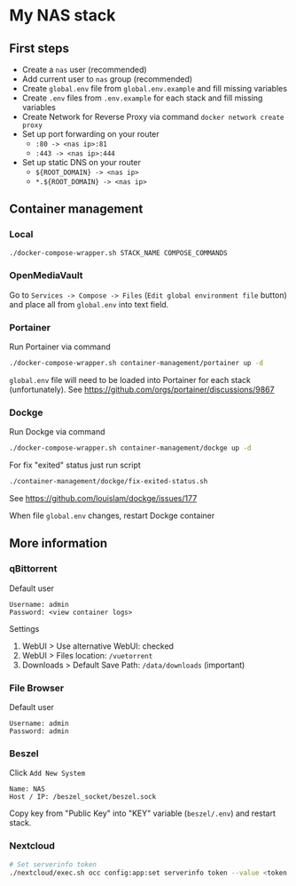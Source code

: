 # My NAS stack

## First steps

- Create a `nas` user (recommended)
- Add current user to `nas` group (recommended)
- Create `global.env` file from `global.env.example` and fill missing variables
- Create `.env` files from `.env.example` for each stack and fill missing variables
- Create Network for Reverse Proxy via command `docker network create proxy`
- Set up port forwarding on your router
    - `:80 -> <nas ip>:81`
    - `:443 -> <nas ip>:444`
- Set up static DNS on your router
    - `${ROOT_DOMAIN} -> <nas ip>`
    - `*.${ROOT_DOMAIN} -> <nas ip>`

## Container management

### Local

```sh
./docker-compose-wrapper.sh STACK_NAME COMPOSE_COMMANDS
```

### OpenMediaVault

Go to `Services -> Compose -> Files` (`Edit global environment file` button) and place all from `global.env` into text field.

### Portainer

Run Portainer via command

```sh
./docker-compose-wrapper.sh container-management/portainer up -d
```

`global.env` file will need to be loaded into Portainer for each stack (unfortunately). See https://github.com/orgs/portainer/discussions/9867

### Dockge

Run Dockge via command

```sh
./docker-compose-wrapper.sh container-management/dockge up -d
```

For fix "exited" status just run script

```sh
./container-management/dockge/fix-exited-status.sh
```

See https://github.com/louislam/dockge/issues/177

When file `global.env` changes, restart Dockge container

## More information

### qBittorrent

Default user

```
Username: admin
Password: <view container logs>
```

Settings
1. WebUI > Use alternative WebUI: checked
2. WebUI > Files location: `/vuetorrent`
3. Downloads > Default Save Path: `/data/downloads` (important)

### File Browser

Default user

```
Username: admin
Password: admin
```

### Beszel

Click `Add New System`

```
Name: NAS
Host / IP: /beszel_socket/beszel.sock
```

Copy key from "Public Key" into "KEY" variable (`beszel/.env`) and restart stack.

### Nextcloud

```sh
# Set serverinfo token
./nextcloud/exec.sh occ config:app:set serverinfo token --value <token value>
```
